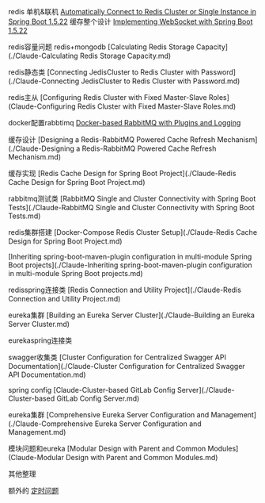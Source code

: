 redis 单机&联机
[Automatically Connect to Redis Cluster or Single Instance in Spring Boot 1.5.22](https://claude.ai/chat/70e64835-4e2a-4b2b-82c6-60b7dbaadc8b)
缓存整个设计
[Implementing WebSocket with Spring Boot 1.5.22](https://claude.ai/chat/287ea2ea-c562-4118-9a16-61d901aa4ad1)

redis容量问题 redis+mongodb
[Calculating Redis Storage Capacity](./Claude-Calculating Redis Storage Capacity.md)

redis静态类
[Connecting JedisCluster to Redis Cluster with Password](./Claude-Connecting JedisCluster to Redis Cluster with Password.md)

redis主从
[Configuring Redis Cluster with Fixed Master-Slave Roles](Claude-Configuring Redis Cluster with Fixed Master-Slave Roles.md)

docker配置rabbtimq
[Docker-based RabbitMQ with Plugins and Logging]()

缓存设计
[Designing a Redis-RabbitMQ Powered Cache Refresh Mechanism](./Claude-Designing a Redis-RabbitMQ Powered Cache Refresh Mechanism.md)

缓存实现
[Redis Cache Design for Spring Boot Project](./Claude-Redis Cache Design for Spring Boot Project.md)

rabbitmq测试类
[RabbitMQ Single and Cluster Connectivity with Spring Boot Tests](./Claude-RabbitMQ Single and Cluster Connectivity with Spring Boot Tests.md)

redis集群搭建
[Docker-Compose Redis Cluster Setup](./Claude-Redis Cache Design for Spring Boot Project.md)

[Inheriting spring-boot-maven-plugin configuration in multi-module Spring Boot projects](./Claude-Inheriting spring-boot-maven-plugin configuration in multi-module Spring Boot projects.md)

redisspring连接类
[Redis Connection and Utility Project](./Claude-Redis Connection and Utility Project.md)

eureka集群
[Building an Eureka Server Cluster](./Claude-Building an Eureka Server Cluster.md)

eurekaspring连接类

swagger收集类
[Cluster Configuration for Centralized Swagger API Documentation](./Claude-Cluster Configuration for Centralized Swagger API Documentation.md)

spring config
[Claude-Cluster-based GitLab Config Server](./Claude-Cluster-based GitLab Config Server.md)

eureka集群
[Comprehensive Eureka Server Configuration and Management](./Claude-Comprehensive Eureka Server Configuration and Management.md)

模块问题和eureka
[Modular Design with Parent and Common Modules](Claude-Modular Design with Parent and Common Modules.md)

其他整理

额外的
[定时问题](https://claude.ai/chat/8b6f1045-7fec-4d97-9c83-1f6d9c80f4f9)
